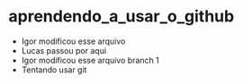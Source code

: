 # aprendendo_a_usar_o_github
- Igor modificou esse arquivo
- Lucas passou por aqui 
- Igor modificou esse arquivo branch 1
- Tentando usar git


